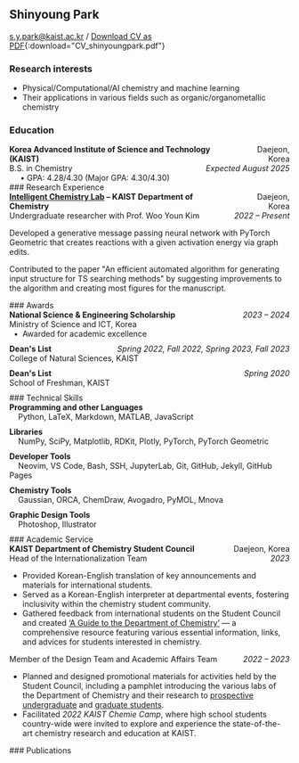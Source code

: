
<!-- introduction:start -->
## Shinyoung Park
s.y.park@kaist.ac.kr / [Download CV as PDF](/assets/CV_shinyoungpark_blog.pdf){:download="CV_shinyoungpark.pdf"}

### Research interests
- Physical/Computational/AI chemistry and machine learning
- Their applications in various fields such as organic/organometallic chemistry
<!-- introduction:end -->
<!-- education:start -->
### Education
<div style="display: flex; justify-content: space-between;">
    <div style="text-align: left;">
        <b>Korea Advanced Institute of Science and Technology (KAIST)</b>
    </div>
    <div style="text-align: right;">
        Daejeon, Korea
    </div>
</div>
<div style="display: flex; justify-content: space-between;">
    <div style="text-align: left;">
        B.S. in Chemistry
    </div>
    <div style="text-align: right;">
        <i>Expected August 2025</i>
    </div>
</div>
<div style="font-size: 14px;">
    &nbsp;&nbsp;&nbsp;&nbsp; • GPA: 4.28/4.30 (Major GPA: 4.30/4.30)
</div>
<!-- education:end -->
<!-- research:start -->
### Research Experience
<div style="display: flex; justify-content: space-between;">
    <div style="text-align: left;">
        <b><a href="https://wooyoun.kaist.ac.kr/">Intelligent Chemistry Lab</a> &ndash; KAIST Department of Chemistry </b>
    </div>
    <div style="text-align: right;">
        Daejeon, Korea
    </div>
</div>
<div style="display: flex; justify-content: space-between;">
    <div style="text-align: left;">
        Undergraduate researcher with Prof. Woo Youn Kim
    </div>
    <div style="text-align: right;">
        <i>2022 &ndash; Present</i>
    </div>
</div>
<div class="container">
    <div class="container">
        <p>
            Developed a generative message passing neural network with PyTorch Geometric that creates reactions with a given activation energy via graph edits.
        </p>
    </div>
</div>
<div class="container">
    <div class="container">
        <p>
            Contributed to the paper "An efficient automated algorithm for generating input structure for TS searching methods" by suggesting improvements to the algorithm and creating most figures for the manuscript.
        </p>
    </div>
</div>
<!-- research:end -->
<!-- awards:start -->
### Awards
<div style="margin-bottom: 10px;">
    <div style="display: flex; justify-content: space-between;">
        <div style="text-align: left;">
            <b>National Science & Engineering Scholarship</b>
        </div>
        <div style="text-align: right;">
            <i>2023 &ndash; 2024</i>
        </div>
    </div>
    <div style="font-size: 14px;">
        Ministry of Science and ICT, Korea
        <br>
        &nbsp;&nbsp;&bull;&nbsp;&nbsp;Awarded for academic excellence
    </div>
</div>
<div style="margin-bottom: 10px;">
    <div style="display: flex; justify-content: space-between">
        <div style="text-align: left;">
            <b>Dean's List</b>
        </div>
        <div style="text-align: right;">
            <i>Spring 2022, Fall 2022, Spring 2023, Fall 2023</i>
        </div>
    </div>
    <div style="font-size: 14px;">
        College of Natural Sciences, KAIST
    </div>
</div>
<div style="margin-bottom: 10px;">
    <div style="display: flex; justify-content: space-between;">
        <div style="text-align: left;">
            <b>Dean's List</b>
        </div>
        <div style="text-align: right;">
            <i>Spring 2020</i>
        </div>
    </div>
    <div style="font-size: 14px;">
        School of Freshman, KAIST
    </div>
</div>
<!-- awards:end -->
<!-- skills:start -->
### Technical Skills
<div style="margin-bottom: 10px;">
    <b>Programming and other Languages</b>
    <div style="font-size: 14px;">
        &nbsp;&nbsp;&nbsp;&nbsp;Python, LaTeX, Markdown, MATLAB, JavaScript
    </div>
</div>
<div style="margin-bottom: 10px;">
    <b>Libraries</b>
    <div style="font-size: 14px;">
        &nbsp;&nbsp;&nbsp;&nbsp;NumPy, SciPy, Matplotlib, RDKit, Plotly, PyTorch, PyTorch Geometric
    </div>
</div>
<div style="margin-bottom: 10px;">
    <b>Developer Tools</b>
    <div style="font-size: 14px;">
        &nbsp;&nbsp;&nbsp;&nbsp;Neovim, VS Code, Bash, SSH, JupyterLab, Git, GitHub, Jekyll, GitHub Pages
    </div>
</div>
<div style="margin-bottom: 10px;">
    <b>Chemistry Tools</b>
    <div style="font-size: 14px;">
        &nbsp;&nbsp;&nbsp;&nbsp;Gaussian, ORCA, ChemDraw, Avogadro, PyMOL, Mnova
    </div>
</div>
<div style="margin-bottom: 10px;">
    <b>Graphic Design Tools</b>
    <div style="font-size: 14px;">
        &nbsp;&nbsp;&nbsp;&nbsp;Photoshop, Illustrator
    </div>
</div>
<!-- skills:end -->
<!-- service:start -->
### Academic Service
<div style="display: flex; justify-content: space-between;">
    <div style="text-align: left;">
        <b>KAIST Department of Chemistry Student Council</b>
    </div>
    <div style="text-align: right;">
        Daejeon, Korea
    </div>
</div>
<div style="display: flex; justify-content: space-between;">
    <div style="text-align: left;">
        Head of the Internationalization Team
    </div>
    <div style="text-align: right;">
        <i>2023</i>
    </div>
</div>
<div style="font-size: 14px;">
    <ul>
        <li>
            Provided Korean-English translation of 
            key announcements and materials for international students.
        </li>
        <li>
            Served as a Korean-English interpreter 
            at departmental events, fostering inclusivity 
            within the chemistry student community.
        </li>
        <li>
            Gathered feedback from international students on the Student Council and created            
            <a href="https://docs.google.com/document/d/1Hyor_w2OxCaH4-l8lbEXmHokLHJ50-0KLozCi69tr8c/edit?usp=sharing">‘A Guide to the Department of Chemistry’</a> — a comprehensive resource featuring various essential information, links, and advices for students interested in chemistry.
        </li>
    </ul>
</div>
<div style="display: flex; justify-content: space-between;">
    <div style="text-align: left;">
        Member of the Design Team and Academic Affairs Team
    </div>
    <div style="text-align: right;">
        <i>2022 – 2023</i>
    </div>
</div>
<div style="font-size: 14px;">
    <ul>
        <li>
            Planned and designed promotional materials for activities held by the Student Council, including a
            pamphlet introducing the various labs of the Department of Chemistry and their research to
            <a href="https://drive.google.com/file/d/1nr9f6e0wuJP0eG0zDnIvJoKZf6fNje--/view?usp=sharing">prospective undergraduate</a> and <a href="https://drive.google.com/file/d/1nF9uVZV89qrqHHxwZyz3Fx5MJhuxC4Wh/view?usp=sharing">graduate students</a>.
        </li>
        <li>
            Facilitated <i>2022 KAIST Chemie Camp</i>, where high school students country-wide 
            were invited to explore and experience the state-of-the-art chemistry research and education at KAIST.
        </li>
    </ul>
</div>
<!-- service:end -->
<!-- publications:start -->
### Publications


<!-- publications:end -->